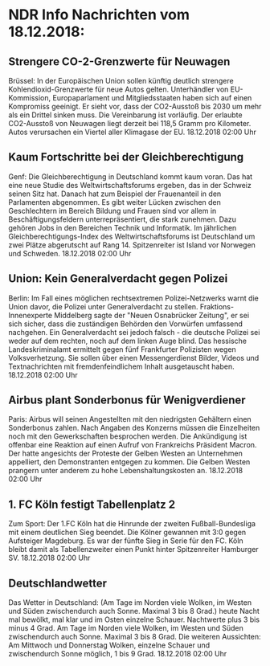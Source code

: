# NDR Info Nachrichten vom 18.12.2018:


## Strengere CO-2-Grenzwerte für Neuwagen
Brüssel: In der Europäischen Union sollen künftig deutlich strengere Kohlendioxid-Grenzwerte für neue Autos gelten. Unterhändler von EU-Kommission, Europaparlament und Mitgliedsstaaten haben sich auf einen Kompromiss geeinigt. Er sieht vor, dass der CO2-Ausstoß bis 2030 um mehr als ein Drittel sinken muss. Die Vereinbarung ist vorläufig. Der erlaubte CO2-Ausstoß von Neuwagen liegt derzeit bei 118,5 Gramm pro Kilometer. Autos verursachen ein Viertel aller Klimagase der EU. 18.12.2018 02:00 Uhr 

## Kaum Fortschritte bei der Gleichberechtigung
Genf:	Die Gleichberechtigung in Deutschland kommt kaum voran. Das hat eine neue Studie des Weltwirtschaftsforums ergeben, das in der Schweiz seinen Sitz hat. Danach hat zum Beispiel der Frauenanteil in den Parlamenten abgenommen. Es gibt weiter Lücken zwischen den Geschlechtern im Bereich Bildung und Frauen sind vor allem in Beschäftigungsfeldern unterrepräsentiert, die stark zunehmen. Dazu gehören Jobs in den Bereichen Technik und Informatik. Im jährlichen Gleichberechtigungs-Index des Weltwirtschaftsforums ist Deutschland um zwei Plätze abgerutscht auf Rang 14. Spitzenreiter ist Island vor Norwegen und Schweden. 18.12.2018 02:00 Uhr 

## Union: Kein Generalverdacht gegen Polizei
Berlin: Im Fall eines möglichen rechtsextremen Polizei-Netzwerks warnt die Union davor, die Polizei unter Generalverdacht zu stellen. Fraktions-Innenexperte Middelberg sagte der "Neuen Osnabrücker Zeitung", er sei sich sicher, dass die zuständigen Behörden den Vorwürfen umfassend nachgehen. Ein Generalverdacht sei jedoch falsch - die deutsche Polizei sei weder auf dem rechten, noch auf dem linken Auge blind. Das hessische Landeskriminalamt ermittelt gegen fünf Frankfurter Polizisten wegen Volksverhetzung. Sie sollen über einen Messengerdienst Bilder, Videos und Textnachrichten mit fremdenfeindlichem Inhalt ausgetauscht haben. 18.12.2018 02:00 Uhr 

## Airbus plant Sonderbonus für Wenigverdiener
Paris:	Airbus will seinen Angestellten mit den niedrigsten Gehältern einen Sonderbonus zahlen. Nach Angaben des Konzerns müssen die Einzelheiten noch mit den Gewerkschaften besprochen werden. Die Ankündigung ist offenbar eine Reaktion auf einen Aufruf von Frankreichs Präsident Macron. Der hatte angesichts der Proteste der Gelben Westen an Unternehmen appelliert, den Demonstranten entgegen zu kommen. Die Gelben Westen prangern unter anderem zu hohe Lebenshaltungskosten an. 18.12.2018 02:00 Uhr 

## 1. FC Köln festigt Tabellenplatz 2
Zum Sport: Der 1.FC Köln hat die Hinrunde der zweiten Fußball-Bundesliga mit einem deutlichen Sieg beendet. Die Kölner gewannen mit 3:0 gegen Aufsteiger Magdeburg. Es war der fünfte Sieg in Serie für den FC. Köln bleibt damit als Tabellenzweiter einen Punkt hinter Spitzenreiter Hamburger SV. 18.12.2018 02:00 Uhr 

## Deutschlandwetter
Das Wetter in Deutschland:
(Am Tage im Norden viele Wolken, im Westen und Süden zwischendurch auch Sonne. Maximal 3 bis 8 Grad.) heute Nacht mal bewölkt, mal klar und im Osten einzelne Schauer. Nachtwerte plus 3 bis minus 4 Grad. Am Tage im Norden viele Wolken, im Westen und Süden zwischendurch auch Sonne. Maximal 3 bis 8 Grad. Die weiteren Aussichten: Am Mittwoch und Donnerstag Wolken, einzelne Schauer und zwischendurch Sonne möglich, 1 bis 9 Grad. 18.12.2018 02:00 Uhr 
